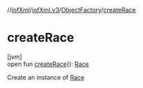 //[iofXml](../../../index.md)/[iofXml.v3](../index.md)/[ObjectFactory](index.md)/[createRace](create-race.md)

# createRace

[jvm]\
open fun [createRace](create-race.md)(): [Race](../-race/index.md)

Create an instance of [Race](../-race/index.md)
